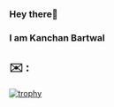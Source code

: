### Hey there👋
### I am Kanchan Bartwal

<!--
**Kanchan-Bartwal/Kanchan-Bartwal** is a ✨ _special_ ✨ repository because its `README.md` (this file) appears on your GitHub profile.

Here are some ideas to get you started:

- 🔭 I’m currently working on ...
- 🌱 I’m currently learning ...
- 👯 I’m looking to collaborate on ...
- 🤔 I’m looking for help with ...
- 💬 Ask me about ...
- 📫 How to reach me: kanchanbartwal10@gmail.com
- 😄 Pronouns: ...
- ⚡ Fun fact: ...

 https://www.linkedin.com/in/kanchan-bartwal-1ba09a209/
-->

## ✉️ :

<p align="center">
 <a href="https://www.linkedin.com/in/kanchan-bartwal-1ba09a209/">
</p>

[![trophy](https://github-profile-trophy.vercel.app/?username=Kanchan-Bartwal)](https://github.com/ryo-ma/github-profile-trophy)
